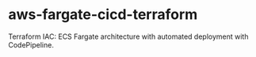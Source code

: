 # aws-fargate-cicd-terraform
Terraform IAC: ECS Fargate architecture with automated deployment with CodePipeline.

